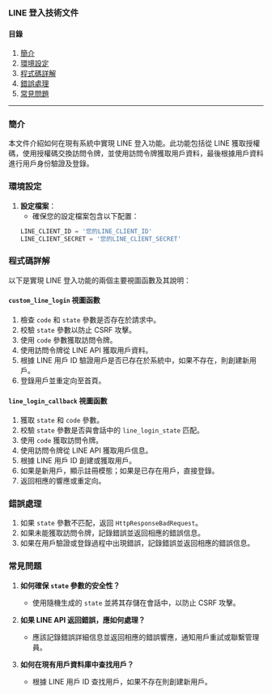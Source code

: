
### LINE 登入技術文件

#### 目錄
1. [簡介](#簡介)
2. [環境設定](#環境設定)
3. [程式碼詳解](#程式碼詳解)
4. [錯誤處理](#錯誤處理)
5. [常見問題](#常見問題)

---

### 簡介
本文件介紹如何在現有系統中實現 LINE 登入功能。此功能包括從 LINE 獲取授權碼，使用授權碼交換訪問令牌，並使用訪問令牌獲取用戶資料，最後根據用戶資料進行用戶身份驗證及登錄。

### 環境設定
1. **設定檔案**：
    - 確保您的設定檔案包含以下配置：
    ```python
    LINE_CLIENT_ID = '您的LINE_CLIENT_ID'
    LINE_CLIENT_SECRET = '您的LINE_CLIENT_SECRET'
    ```

### 程式碼詳解
以下是實現 LINE 登入功能的兩個主要視圖函數及其說明：

#### `custom_line_login` 視圖函數

1. 檢查 `code` 和 `state` 參數是否存在於請求中。
2. 校驗 `state` 參數以防止 CSRF 攻擊。
3. 使用 `code` 參數獲取訪問令牌。
4. 使用訪問令牌從 LINE API 獲取用戶資料。
5. 根據 LINE 用戶 ID 驗證用戶是否已存在於系統中，如果不存在，則創建新用戶。
6. 登錄用戶並重定向至首頁。

#### `line_login_callback` 視圖函數

1. 獲取 `state` 和 `code` 參數。
2. 校驗 `state` 參數是否與會話中的 `line_login_state` 匹配。
3. 使用 `code` 獲取訪問令牌。
4. 使用訪問令牌從 LINE API 獲取用戶信息。
5. 根據 LINE 用戶 ID 創建或獲取用戶。
6. 如果是新用戶，顯示註冊模態；如果是已存在用戶，直接登錄。
7. 返回相應的響應或重定向。

### 錯誤處理
1. 如果 `state` 參數不匹配，返回 `HttpResponseBadRequest`。
2. 如果未能獲取訪問令牌，記錄錯誤並返回相應的錯誤信息。
3. 如果在用戶驗證或登錄過程中出現錯誤，記錄錯誤並返回相應的錯誤信息。

### 常見問題
1. **如何確保 `state` 參數的安全性？**
   - 使用隨機生成的 `state` 並將其存儲在會話中，以防止 CSRF 攻擊。
   
2. **如果 LINE API 返回錯誤，應如何處理？**
   - 應該記錄錯誤詳細信息並返回相應的錯誤響應，通知用戶重試或聯繫管理員。

3. **如何在現有用戶資料庫中查找用戶？**
   - 根據 LINE 用戶 ID 查找用戶，如果不存在則創建新用戶。

